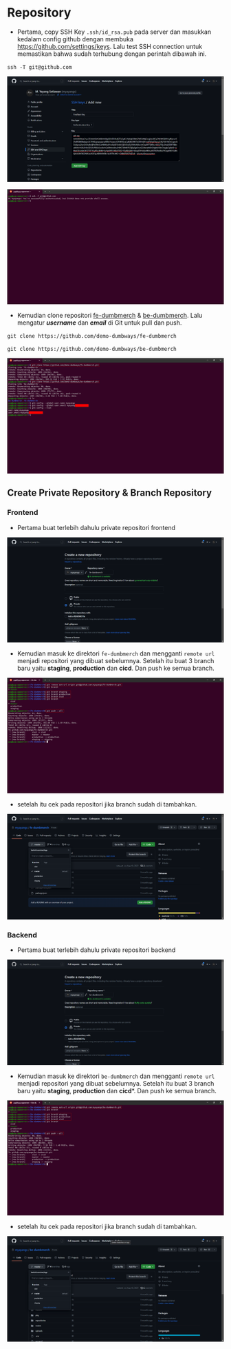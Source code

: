 # Repository

- Pertama,  copy SSH Key `.ssh/id_rsa.pub` pada server dan masukkan kedalam config github dengan membuka https://github.com/settings/keys. Lalu test SSH  connection untuk memastikan bahwa sudah terhubung dengan perintah dibawah ini.

```
ssh -T git@github.com
```
![image](Media/1.png)

![image](Media/2.png)

- Kemudian clone repositori [fe-dumbmerch](https://github.com/demo-dumbways/fe-dumbmerch) & [be-dumbmerch](https://github.com/demo-dumbways/be-dumbmerch). Lalu mengatur ***username*** dan ***email*** di Git untuk pull dan push.

```
git clone https://github.com/demo-dumbways/fe-dumbmerch
```

```
git clone https://github.com/demo-dumbways/be-dumbmerch
```

![image](Media/3.png)

## Create Private Repository & Branch Repository

### Frontend
- Pertama buat terlebih dahulu private repositori frontend

![image](Media/4.png)

- Kemudian masuk ke direktori `fe-dumbmerch` dan mengganti `remote url` menjadi repositori yang dibuat sebelumnya. Setelah itu buat 3 branch baru yaitu **staging**, **production** dan **cicd**. Dan push ke semua branch.

![image](Media/5.png)

- setelah itu cek pada repositori jika branch sudah di tambahkan.

![image](Media/6.png)

### Backend

- Pertama buat terlebih dahulu private repositori backend

![image](Media/7.png)

- Kemudian masuk ke direktori `be-dumbmerch` dan mengganti `remote url` menjadi repositori yang dibuat sebelumnya. Setelah itu buat 3 branch baru yaitu **staging**, **production** dan **cicd***. Dan push ke semua branch.

![image](Media/8.png)

- setelah itu cek pada repositori jika branch sudah di tambahkan.

![image](Media/9.png)

